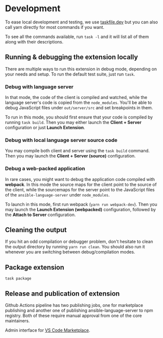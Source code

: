 # Development

To ease local development and testing, we use
[taskfile.dev](https://taskfile.dev/) but you can also call yarn directly for
most commands if you want.

To see all the commands available, run `task -l` and it will list all of them
along with their descriptions.

## Running & debugging the extension locally

There are multiple ways to run this extension in debug mode, depending on your
needs and setup. To run the default test suite, just run `task`.

### Debug with language server

In that mode, the code of the client is compiled and watched, while the language
server's code is copied from the `node_modules`. You'll be able to debug
JavaScript files under `out/server/src` and set breakpoints in them.

To run in this mode, you should first ensure that your code is compiled by
running `task build`. Then you may either launch the **Client + Server**
configuration or just **Launch Extension**.

### Debug with local language server source code

You may compile both client and server using the `task build` command.
Then you may launch the **Client + Server (source)** configuration.

### Debug a web-packed application

In rare cases, you might want to debug the application code compiled with
**webpack**. In this mode the source maps for the client point to the source of
the client, while the sourcemaps for the server point to the JavaScript files of
the `ansible-language-server` under `node_modules`.

To launch in this mode, first run webpack (`yarn run webpack-dev`). Then you may
launch the **Launch Extension (webpacked)** configuration, followed by the
**Attach to Server** configuration.

## Cleaning the output

If you hit an odd compilation or debugger problem, don't hesitate to clean the
output directory by running `yarn run clean`. You should also run it whenever
you are switching between debug/compilation modes.

## Package extension

```shell
task package
```

## Release and publication of extension

Github Actions pipeline has two publishing jobs, one for marketplace publishing
and another one of publishing ansible-language-server to npm registry. Both of
these require manual approval from one of the core maintainers.

Admin interface for
[VS Code Marketplace](https://marketplace.visualstudio.com/manage/publishers/redhat).
